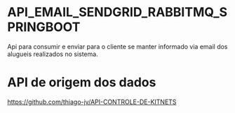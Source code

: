 # API_EMAIL_SENDGRID_RABBITMQ_SPRINGBOOT
Api para consumir e enviar para o cliente se manter informado via email dos alugueis realizados no sistema.

# API de origem dos dados
https://github.com/thiago-jv/API-CONTROLE-DE-KITNETS
